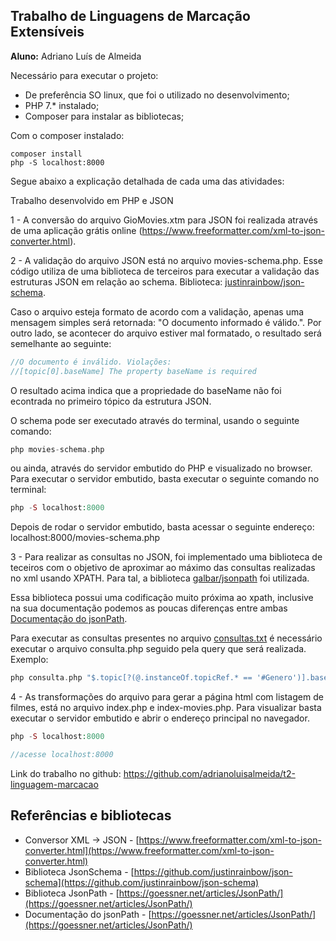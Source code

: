 ## Trabalho de Linguagens de Marcação Extensíveis

**Aluno:** Adriano Luís de Almeida


Necessário para executar o projeto:
* De preferência SO linux, que foi o utilizado no desenvolvimento;
* PHP 7.* instalado;
* Composer para instalar as bibliotecas;

Com o composer instalado:

```
composer install
php -S localhost:8000
```

Segue abaixo a explicação detalhada de cada uma das atividades:

Trabalho desenvolvido em PHP e JSON

1 - A conversão do arquivo GioMovies.xtm para JSON foi realizada através de uma aplicação grátis online (https://www.freeformatter.com/xml-to-json-converter.html).

2 - A validação do arquivo JSON está no arquivo movies-schema.php. Esse código utiliza de uma biblioteca de terceiros para executar a validação das estruturas JSON em relação ao schema. Biblioteca: [justinrainbow/json-schema](https://github.com/justinrainbow/json-schema).

Caso o arquivo esteja formato de acordo com a validação, apenas uma mensagem simples será retornada: "O documento informado é válido.". Por outro lado, se acontecer do arquivo estiver mal formatado, o resultado será semelhante ao seguinte:

```php
//O documento é inválido. Violações: 
//[topic[0].baseName] The property baseName is required
```

O resultado acima indica que a propriedade do baseName não foi econtrada no primeiro tópico da estrutura JSON.

O schema pode ser executado através do terminal, usando o seguinte comando:

```php
php movies-schema.php
```
ou ainda, através do servidor embutido do PHP e visualizado no browser. Para executar o servidor embutido, basta executar o seguinte comando no terminal:

```php
php -S localhost:8000
```
Depois de rodar o servidor embutido, basta acessar o seguinte endereço: localhost:8000/movies-schema.php

3 - Para realizar as consultas no JSON, foi implementado uma biblioteca de teceiros com o objetivo de aproximar ao máximo das consultas realizadas no xml usando XPATH. Para tal, a biblioteca [galbar/jsonpath](https://github.com/Galbar/JsonPath-PHP) foi utilizada.

Essa biblioteca possui uma codificação muito próxima ao xpath, inclusive na sua documentação podemos as poucas diferenças entre ambas [Documentação do jsonPath](https://goessner.net/articles/JsonPath/).

Para executar as consultas presentes no arquivo [consultas.txt](./consultas.txt) é necessário executar o arquivo consulta.php seguido pela query que será realizada. 
Exemplo:

```php
php consulta.php "$.topic[?(@.instanceOf.topicRef.* == '#Genero')].baseName.baseNameString"
```

4 - As transformações do arquivo para gerar a página html com listagem de filmes, está no arquivo index.php e index-movies.php.  Para visualizar basta executar o servidor embutido e abrir o endereço principal no navegador.

```php
php -S localhost:8000

//acesse localhost:8000
```

Link do trabalho no github:  https://github.com/adrianoluisalmeida/t2-linguagem-marcacao


## Referências e bibliotecas

* Conversor XML -> JSON - [https://www.freeformatter.com/xml-to-json-converter.html](https://www.freeformatter.com/xml-to-json-converter.html)      
* Biblioteca JsonSchema - [https://github.com/justinrainbow/json-schema](https://github.com/justinrainbow/json-schema)    
* Biblioteca JsonPath - [https://goessner.net/articles/JsonPath/](https://goessner.net/articles/JsonPath/)     
* Documentação do jsonPath - [https://goessner.net/articles/JsonPath/](https://goessner.net/articles/JsonPath/)     
